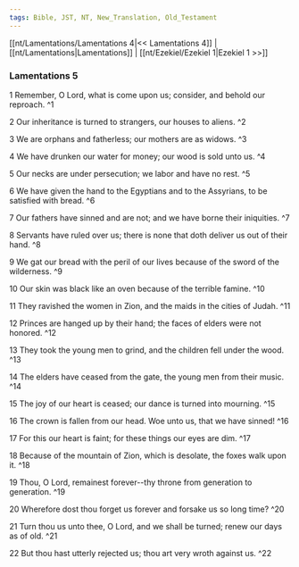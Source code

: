 ```yaml
---
tags: Bible, JST, NT, New_Translation, Old_Testament
---
```


[[nt/Lamentations/Lamentations 4|<< Lamentations 4]] | [[nt/Lamentations|Lamentations]] | [[nt/Ezekiel/Ezekiel 1|Ezekiel 1 >>]]

### Lamentations 5

1 Remember, O Lord, what is come upon us; consider, and behold our reproach.  ^1

2 Our inheritance is turned to strangers, our houses to aliens.  ^2

3 We are orphans and fatherless; our mothers are as widows.  ^3

4 We have drunken our water for money; our wood is sold unto us.  ^4

5 Our necks are under persecution; we labor and have no rest.  ^5

6 We have given the hand to the Egyptians and to the Assyrians, to be satisfied with bread.  ^6

7 Our fathers have sinned and are not; and we have borne their iniquities.  ^7

8 Servants have ruled over us; there is none that doth deliver us out of their hand.  ^8

9 We gat our bread with the peril of our lives because of the sword of the wilderness.  ^9

10 Our skin was black like an oven because of the terrible famine.  ^10

11 They ravished the women in Zion, and the maids in the cities of Judah.  ^11

12 Princes are hanged up by their hand; the faces of elders were not honored.  ^12

13 They took the young men to grind, and the children fell under the wood.  ^13

14 The elders have ceased from the gate, the young men from their music.  ^14

15 The joy of our heart is ceased; our dance is turned into mourning.  ^15

16 The crown is fallen from our head. Woe unto us, that we have sinned!  ^16

17 For this our heart is faint; for these things our eyes are dim.  ^17

18 Because of the mountain of Zion, which is desolate, the foxes walk upon it.  ^18

19 Thou, O Lord, remainest forever\--thy throne from generation to generation.  ^19

20 Wherefore dost thou forget us forever and forsake us so long time?  ^20

21 Turn thou us unto thee, O Lord, and we shall be turned; renew our days as of old.  ^21

22 But thou hast utterly rejected us; thou art very wroth against us.  ^22

 
